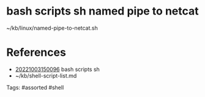 # bash scripts sh named pipe to netcat
~/kb/linux/named-pipe-to-netcat.sh

# References
- [20221003150096](/zet/20221003150096/README.md) bash scripts sh
- ~/kb/shell-script-list.md

Tags:
    #assorted #shell
